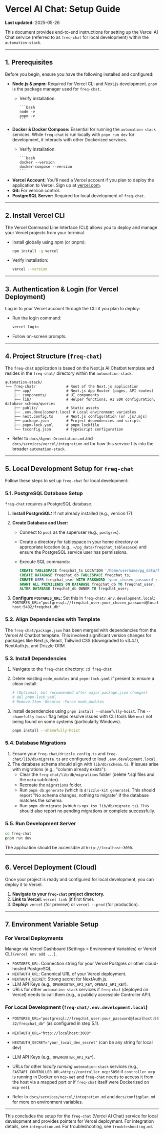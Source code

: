 # Vercel AI Chat: Setup Guide

**Last updated:** 2025-05-26

This document provides end-to-end instructions for setting up the Vercel AI Chat service (referred to as `freq-chat` for local development) within the `automation-stack`.

---

## 1. Prerequisites

Before you begin, ensure you have the following installed and configured:

* **Node.js & pnpm:** Required for Vercel CLI and Next.js development. `pnpm` is the package manager used for `freq-chat`.
  * Verify installation:

        ```bash
        node -v
        pnpm -v
        ```

* **Docker & Docker Compose:** Essential for running the `automation-stack` services. While `freq-chat` is run locally with `pnpm run dev` for development, it interacts with other Dockerized services.
  * Verify installation:

        ```bash
        docker --version
        docker-compose --version
        ```

* **Vercel Account:** You'll need a Vercel account if you plan to deploy the application to Vercel. Sign up at [vercel.com](https://vercel.com/).
* **Git:** For version control.
* **PostgreSQL Server:** Required for local development of `freq-chat`.

---

## 2. Install Vercel CLI

The Vercel Command Line Interface (CLI) allows you to deploy and manage your Vercel projects from your terminal.

* Install globally using npm (or pnpm):

    ```bash
    npm install -g vercel
    ```

* Verify installation:

    ```bash
    vercel --version
    ```

---

## 3. Authentication & Login (for Vercel Deployment)

Log in to your Vercel account through the CLI if you plan to deploy:

* Run the login command:

    ```bash
    vercel login
    ```

* Follow on-screen prompts.

---

## 4. Project Structure (`freq-chat`)

The `freq-chat` application is based on the Next.js AI Chatbot template and resides in the `freq-chat/` directory within the `automation-stack`.

```
automation-stack/
└── freq-chat/              # Root of the Next.js application
    ├── app/                # Next.js App Router (pages, API routes)
    ├── components/         # UI components
    ├── lib/                # Helper functions, AI SDK configuration, database schema/queries
    ├── public/             # Static assets
    ├── .env.development.local # Local environment variables
    ├── next.config.ts      # Next.js configuration (or .js/.mjs)
    ├── package.json        # Project dependencies and scripts
    ├── pnpm-lock.yaml      # pnpm lockfile
    └── tsconfig.json       # TypeScript configuration
```

* Refer to `docs/Agent-Orientation.md` and `docs/services/vercel/integration.md` for how this service fits into the broader `automation-stack`.

---

## 5. Local Development Setup for `freq-chat`

Follow these steps to set up `freq-chat` for local development:

### 5.1. PostgreSQL Database Setup

`freq-chat` requires a PostgreSQL database.

1. **Install PostgreSQL:** If not already installed (e.g., version 17).
2. **Create Database and User:**
    * Connect to `psql` as the superuser (e.g., `postgres`).
    * Create a directory for tablespace in your home directory or appropriate location (e.g., `~/pg_data/freqchat_tablespace`) and ensure the PostgreSQL service user has permissions.
    * Execute SQL commands:

        ```sql
        CREATE TABLESPACE freqchat_ts LOCATION '/home/username/pg_data/freqchat_tablespace'; -- Adjust path as needed
        CREATE DATABASE freqchat_db TABLESPACE freqchat_ts;
        CREATE USER freqchat_user WITH PASSWORD 'your_chosen_password'; -- Replace with a strong password
        GRANT ALL PRIVILEGES ON DATABASE freqchat_db TO freqchat_user;
        ALTER DATABASE freqchat_db OWNER TO freqchat_user;
        ```

3. **Configure `POSTGRES_URL`:** Set this in `freq-chat/.env.development.local`:
    `POSTGRES_URL="postgresql://freqchat_user:your_chosen_password@localhost:5432/freqchat_db"`

### 5.2. Align Dependencies with Template

The `freq-chat/package.json` has been merged with dependencies from the Vercel AI Chatbot template. This involved significant version changes for packages like Next.js, React, Tailwind CSS (downgraded to v3.4.1), NextAuth.js, and Drizzle ORM.

### 5.3. Install Dependencies

1. Navigate to the `freq-chat` directory: `cd freq-chat`
2. Delete existing `node_modules` and `pnpm-lock.yaml` if present to ensure a clean install:

    ```bash
    # (Optional, but recommended after major package.json changes)
    # del pnpm-lock.yaml 
    # Remove-Item -Recurse -Force node_modules 
    ```

3. Install dependencies using `pnpm install --shamefully-hoist`. The `--shamefully-hoist` flag helps resolve issues with CLI tools like `next` not being found on some systems (particularly Windows).

    ```bash
    pnpm install --shamefully-hoist
    ```

### 5.4. Database Migrations

1. Ensure your `freq-chat/drizzle.config.ts` and `freq-chat/lib/db/migrate.ts` are configured to load `.env.development.local`.
2. The database schema should align with `lib/db/schema.ts`. If issues arise with migrations (e.g., "column already exists"):
    * Clear the `freq-chat/lib/db/migrations` folder (delete *.sql files and the `meta` subfolder).
    * Recreate the `migrations` folder.
    * Run `pnpm db:generate` (which is `drizzle-kit generate`). This should report "No schema changes, nothing to migrate" if the database matches the schema.
    * Run `pnpm db:migrate` (which is `npx tsx lib/db/migrate.ts`). This should also report no pending migrations or complete successfully.

### 5.5. Run Development Server

```bash
cd freq-chat
pnpm run dev
```

The application should be accessible at `http://localhost:3000`.

---

## 6. Vercel Deployment (Cloud)

Once your project is ready and configured for local development, you can deploy it to Vercel.

1. **Navigate to your `freq-chat` project directory.**
2. **Link to Vercel:** `vercel link` (if first time).
3. **Deploy:** `vercel` (for preview) or `vercel --prod` (for production).

---

## 7. Environment Variable Setup

### For Vercel Deployments

Manage via Vercel Dashboard (Settings > Environment Variables) or Vercel CLI (`vercel env add ...`).

* `POSTGRES_URL`: Connection string for your Vercel Postgres or other cloud-hosted PostgreSQL.
* `NEXTAUTH_URL`: Canonical URL of your Vercel deployment.
* `NEXTAUTH_SECRET`: Strong secret for NextAuth.js.
* LLM API Keys (e.g., `OPENROUTER_API_KEY`, `OPENAI_API_KEY`).
* URLs for other `automation-stack` services if `freq-chat` (deployed on Vercel) needs to call them (e.g., a publicly accessible Controller API).

### For Local Development (`freq-chat/.env.development.local`)

* `POSTGRES_URL="postgresql://freqchat_user:your_password@localhost:5432/freqchat_db"` (as configured in step 5.1).
* `NEXTAUTH_URL="http://localhost:3000"`
* `NEXTAUTH_SECRET="your_local_dev_secret"` (can be any string for local dev)
* LLM API Keys (e.g., `OPENROUTER_API_KEY`).
* URLs for other *locally running* `automation-stack` services (e.g., `FASTAPI_CONTROLLER_URL=http://controller_mcp:5050` if `controller_mcp` is running in Docker on `mcp-net` and `freq-chat` needs to access it from the host via a mapped port or if `freq-chat` itself were Dockerized on `mcp-net`).

* Refer to `docs/services/vercel/integration.md` and `docs/configplan.md` for more on environment variables.

---

This concludes the setup for the `freq-chat` (Vercel AI Chat) service for local development and provides pointers for Vercel deployment. For integration details, see `integration.md`. For troubleshooting, see `troubleshooting.md`.
